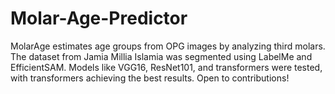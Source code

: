 # Molar-Age-Predictor
MolarAge estimates age groups from OPG images by analyzing third molars. The dataset from Jamia Millia Islamia was segmented using LabelMe and EfficientSAM. Models like VGG16, ResNet101, and transformers were tested, with transformers achieving the best results. Open to contributions!
